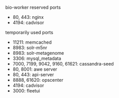 bio-worker reserved ports

- 80, 443:  nginx
- 4194: cadvisor

temporarily used ports
- 11211: memcached
- 8983: solr-m5nr
- 8983: solr-metagenome
- 3306: mysql_metadata
- 7000, 7199, 9042, 9160, 61621: cassandra-seed
- 80, 8001: awe server
- 80, 443: api-server
- 8888, 61620: opscenter
- 4194: cadvisor
- 3000: fleetui
